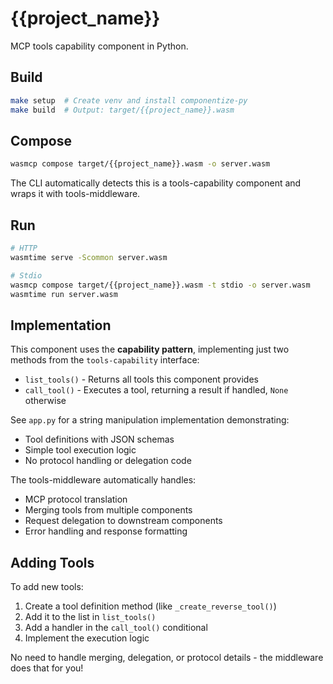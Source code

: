 # {{project_name}}

MCP tools capability component in Python.

## Build

```bash
make setup  # Create venv and install componentize-py
make build  # Output: target/{{project_name}}.wasm
```

## Compose

```bash
wasmcp compose target/{{project_name}}.wasm -o server.wasm
```

The CLI automatically detects this is a tools-capability component and wraps it with tools-middleware.

## Run

```bash
# HTTP
wasmtime serve -Scommon server.wasm

# Stdio
wasmcp compose target/{{project_name}}.wasm -t stdio -o server.wasm
wasmtime run server.wasm
```

## Implementation

This component uses the **capability pattern**, implementing just two methods from the `tools-capability` interface:

- `list_tools()` - Returns all tools this component provides
- `call_tool()` - Executes a tool, returning a result if handled, `None` otherwise

See `app.py` for a string manipulation implementation demonstrating:
- Tool definitions with JSON schemas
- Simple tool execution logic
- No protocol handling or delegation code

The tools-middleware automatically handles:
- MCP protocol translation
- Merging tools from multiple components
- Request delegation to downstream components
- Error handling and response formatting

## Adding Tools

To add new tools:

1. Create a tool definition method (like `_create_reverse_tool()`)
2. Add it to the list in `list_tools()`
3. Add a handler in the `call_tool()` conditional
4. Implement the execution logic

No need to handle merging, delegation, or protocol details - the middleware does that for you!
